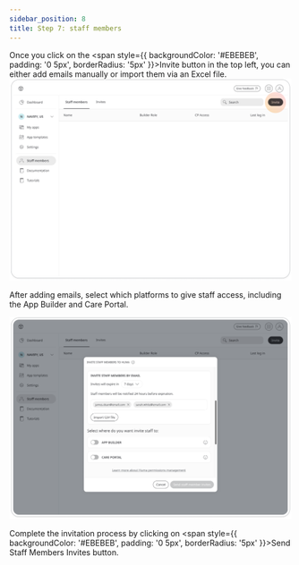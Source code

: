 ```yaml
---
sidebar_position: 8
title: Step 7: staff members
---
```

Once you click on the <span style={{ backgroundColor: '#EBEBEB', padding: '0 5px', borderRadius: '5px' }}>Invite</span> button in the top left, you can either add emails manually or import them via an Excel file.
![alt text](<../assets/invite staff-0.png>)

After adding emails, select which platforms to give staff access, including the App Builder and Care Portal.

![alt text](<../assets/invite-staff-1.png>)

Complete the invitation process by clicking on <span style={{ backgroundColor: '#EBEBEB', padding: '0 5px', borderRadius: '5px' }}>Send Staff Members Invites</span> button.

